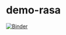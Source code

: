 # demo-rasa

[![Binder](https://mybinder.org/badge_logo.svg)](https://mybinder.org/v2/gh/BrennaEM7/demo-rasa/HEAD)
